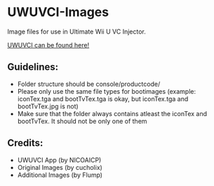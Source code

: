 # UWUVCI-Images

Image files for use in Ultimate Wii U VC Injector.

[UWUVCI can be found here!](https://github.com/stuff-by-3-random-dudes/UWUVCI-AIO-WPF)

## Guidelines:
* Folder structure should be console/productcode/<files>
* Please only use the same file types for bootimages 
  (example: iconTex.tga and bootTvTex.tga is okay, but iconTex.tga and bootTvTex.jpg is not)
* Make sure that the folder always contains atleast the iconTex and bootTvTex. It should not be only one of them

## Credits:
* UWUVCI App (by NICOAICP)
* Original Images (by cucholix)
* Additional Images (by Flump)
